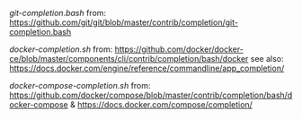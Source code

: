 
*git-completion.bash* from: https://github.com/git/git/blob/master/contrib/completion/git-completion.bash

*docker-completion.sh* from: https://github.com/docker/docker-ce/blob/master/components/cli/contrib/completion/bash/docker
  see also: https://docs.docker.com/engine/reference/commandline/app_completion/

*docker-compose-completion.sh* from: https://github.com/docker/compose/blob/master/contrib/completion/bash/docker-compose
   & https://docs.docker.com/compose/completion/


